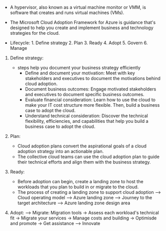* A hypervisor, also known as a virtual machine monitor or VMM, is software that creates and runs virtual machines (VMs).

* The Microsoft Cloud Adoption Framework for Azure is guidance that's designed to help you create and implement business and technology strategies for the cloud.

* Lifecycle:
		1. Define strategy
		2. Plan
		3. Ready
		4. Adopt
		5. Govern
		6. Manage

1. Define strategy:
	* steps help you document your business strategy efficiently
    	* Define and document your motivation: Meet with key stakeholders and executives to document the motivations behind cloud adoption.
    	* Document business outcomes: Engage motivated stakeholders and executives to document specific business outcomes.
    	* Evaluate financial consideration: Learn how to use the cloud to make your IT cost structure more flexible. Then, build a business case to adopt the cloud.
    	* Understand technical consideration: Discover the technical flexibility, efficiencies, and capabilities that help you build a business case to adopt the cloud.

2. Plan: 
	* Cloud adoption plans convert the aspirational goals of a cloud adoption strategy into an actionable plan.
	* The collective cloud teams can use the cloud adoption plan to guide their technical efforts and align them with the business strategy.

3. Ready: 
	* Before adoption can begin, create a landing zone to host the workloads that you plan to build in or migrate to the cloud.
	* The process of creating a landing zone to support cloud adoption
		--> Cloud operating model
		--> Azure landing zone
		--> Journey to the target architecture
		--> Azure landing zone design area

4. Adopt: 
	--> Migrate: Migration tools
		-> Assess each workload's technical fit
		-> Migrate your services
		-> Manage costs and building
		-> Optimisde and promote
		-> Get assistance
	--> Innovate






